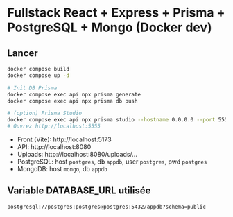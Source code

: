 # Fullstack React + Express + Prisma + PostgreSQL + Mongo (Docker dev)

## Lancer

```bash
docker compose build
docker compose up -d

# Init DB Prisma
docker compose exec api npx prisma generate
docker compose exec api npx prisma db push

# (option) Prisma Studio
docker compose exec api npx prisma studio --hostname 0.0.0.0 --port 5555
# Ouvrez http://localhost:5555
```

- Front (Vite): http://localhost:5173  
- API: http://localhost:8080  
- Uploads: http://localhost:8080/uploads/…  
- PostgreSQL: host `postgres`, db `appdb`, user `postgres`, pwd `postgres`  
- MongoDB: host `mongo`, db `appdb`  

## Variable DATABASE_URL utilisée
```
postgresql://postgres:postgres@postgres:5432/appdb?schema=public
```
